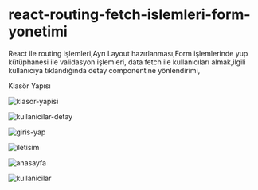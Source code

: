 # react-routing-fetch-islemleri-form-yonetimi
React ile routing işlemleri,Ayrı Layout hazırlanması,Form işlemlerinde yup kütüphanesi ile validasyon işlemleri, data fetch ile kullanıcıları almak,ilgili kullanıcıya tıklandığında detay componentine yönlendirimi,

Klasör Yapısı

![klasor-yapisi](https://user-images.githubusercontent.com/48031373/204379854-70d3b064-95c8-409e-a5d7-ec85c602f11d.jpg)

![kullanicilar-detay](https://user-images.githubusercontent.com/48031373/204379825-b5f3ea1f-86f7-4afe-a5ce-cf8692d71679.jpg)


![giris-yap](https://user-images.githubusercontent.com/48031373/204379831-1a0234e9-8922-44bd-a30f-beb3cee2dd13.jpg)


![iletisim](https://user-images.githubusercontent.com/48031373/204379846-6029690d-d9a2-4287-a0dc-6e682a30c12d.jpg)

![anasayfa](https://user-images.githubusercontent.com/48031373/204379866-35faa5fa-23e6-4907-ba9b-1429a552b139.jpg)


![kullanicilar](https://user-images.githubusercontent.com/48031373/204379868-7c8dabb8-7c85-4113-ab6f-3a8cbc8e560d.jpg)
